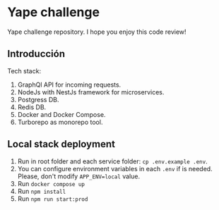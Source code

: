 # Yape challenge

Yape challenge repository. I hope you enjoy this code review!

## Introducción

Tech stack:

1. GraphQl API for incoming requests.
2. NodeJs with NestJs framework for microservices.
3. Postgress DB.
4. Redis DB.
5. Docker and Docker Compose.
6. Turborepo as monorepo tool.

## Local stack deployment

1. Run in root folder and each service folder: `cp .env.example .env`.
2. You can configure environment variables in each `.env` if is needed. Please, don't modify `APP_ENV=local` value.
3. Run `docker compose up`
4. Run `npm install`
5. Run `npm run start:prod`

